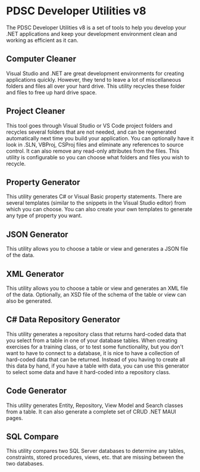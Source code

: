 # PDSC Developer Utilities v8
 The PDSC Developer Utilities v8 is a set of tools to help you develop your .NET applications and keep your development environment clean and working as efficient as it can.

## Computer Cleaner
Visual Studio and .NET are great development environments for creating applications quickly. However, they tend to leave a lot of miscellaneous folders and files all over your hard drive. This utility recycles these folder and files to free up hard drive space.

## Project Cleaner
This tool goes through Visual Studio or VS Code project folders and recycles several folders that are not needed, and can be regenerated automatically next time you build your application. You can optionally have it look in .SLN, VBProj, CSProj files and eliminate any references to source control. It can also remove any read-only attributes from the files. This utility is configurable so you can choose what folders and files you wish to recycle.

## Property Generator
This utility generates C# or Visual Basic property statements. There are several templates (similar to the snippets in the Visual Studio editor) from which you can choose. You can also create your own templates to generate any type of property you want.

## JSON Generator
This utility allows you to choose a table or view and generates a JSON file of the data.

## XML Generator
This utility allows you to choose a table or view and generates an XML file of the data. Optionally, an XSD file of the schema of the table or view can also be generated.

## C# Data Repository Generator
This utility generates a repository class that returns hard-coded data that you select from a table in one of your database tables. When creating exercises for a training class, or to test some functionality, but you don't want to have to connect to a database, it is nice to have a collection of hard-coded data that can be returned. Instead of you having to create all this data by hand, if you have a table with data, you can use this generator to select some data and have it hard-coded into a repository class.

## Code Generator
This utility generates Entity, Repository, View Model and Search classes from a table. It can also generate a complete set of CRUD .NET MAUI pages.

## SQL Compare
This utility compares two SQL Server databases to determine any tables, constraints, stored procedures, views, etc. that are missing between the two databases.